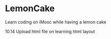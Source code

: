 # LemonCake
Learn coding on iMooc while having a lemon cake


10.14
Upload html file on learning html layout
